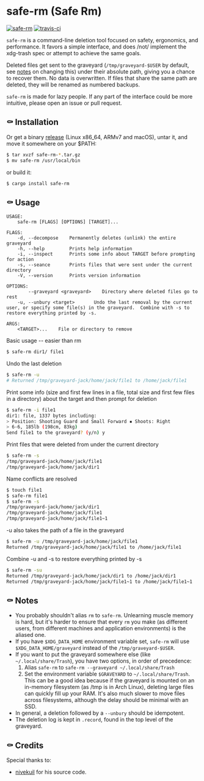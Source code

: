 # safe-rm (Safe Rm)

[![safe-rm](https://img.shields.io/crates/v/safe-rm.svg)](https://crates.io/crates/safe-rm)
[![travis-ci](https://travis-ci.com/alongwy/safe-rm.svg?branch=master)](https://travis-ci.com/alongwy/safe-rm)

`safe-rm` is a command-line deletion tool focused on safety, ergonomics, and performance.  It favors a simple interface, and does /not/ implement the xdg-trash spec or attempt to achieve the same goals.

Deleted files get sent to the graveyard (`/tmp/graveyard-$USER` by default, see [notes](https://github.com/alongwy/safe-rm#-notes) on changing this) under their absolute path, giving you a chance to recover them.  No data is overwritten.  If files that share the same path are deleted, they will be renamed as numbered backups.

`safe-rm` is made for lazy people.  If any part of the interface could be more intuitive, please open an issue or pull request.

## ⚰ Installation
Or get a binary [release](https://github.com/alongwy/safe-rm/releases) (Linux x86_64, ARMv7 and macOS), untar it, and move it somewhere on your $PATH:
```bash
$ tar xvzf safe-rm-*.tar.gz
$ mv safe-rm /usr/local/bin
```

or build it:
```bash
$ cargo install safe-rm
```

## ⚰ Usage
```
USAGE:
    safe-rm [FLAGS] [OPTIONS] [TARGET]...

FLAGS:
    -d, --decompose    Permanently deletes (unlink) the entire graveyard
    -h, --help         Prints help information
    -i, --inspect      Prints some info about TARGET before prompting for action
    -s, --seance       Prints files that were sent under the current directory
    -V, --version      Prints version information

OPTIONS:
        --graveyard <graveyard>    Directory where deleted files go to rest
    -u, --unbury <target>       Undo the last removal by the current user, or specify some file(s) in the graveyard.  Combine with -s to restore everything printed by -s.

ARGS:
    <TARGET>...    File or directory to remove
```
Basic usage -- easier than rm
```bash
$ safe-rm dir1/ file1
```
Undo the last deletion
```bash
$ safe-rm -u
# Returned /tmp/graveyard-jack/home/jack/file1 to /home/jack/file1
```

Print some info (size and first few lines in a file, total size and first few files in a directory) about the target and then prompt for deletion
```bash
$ safe-rm -i file1
dir1: file, 1337 bytes including:
> Position: Shooting Guard and Small Forward ▪ Shoots: Right
> 6-6, 185lb (198cm, 83kg)
Send file1 to the graveyard? (y/n) y
```
Print files that were deleted from under the current directory
```bash
$ safe-rm -s
/tmp/graveyard-jack/home/jack/file1
/tmp/graveyard-jack/home/jack/dir1
```
Name conflicts are resolved
```bash
$ touch file1
$ safe-rm file1
$ safe-rm -s
/tmp/graveyard-jack/home/jack/dir1
/tmp/graveyard-jack/home/jack/file1
/tmp/graveyard-jack/home/jack/file1~1
```
-u also takes the path of a file in the graveyard
```bash
$ safe-rm -u /tmp/graveyard-jack/home/jack/file1
Returned /tmp/graveyard-jack/home/jack/file1 to /home/jack/file1
```
Combine -u and -s to restore everything printed by -s
```bash
$ safe-rm -su
Returned /tmp/graveyard-jack/home/jack/dir1 to /home/jack/dir1
Returned /tmp/graveyard-jack/home/jack/file1~1 to /home/jack/file1~1
```
## ⚰ Notes
- You probably shouldn't alias `rm` to `safe-rm`.  Unlearning muscle memory is hard, but it's harder to ensure that every `rm` you make (as different users, from different machines and application environments) is the aliased one.
- If you have `$XDG_DATA_HOME` environment variable set, `safe-rm` will use `$XDG_DATA_HOME/graveyard` instead of the `/tmp/graveyard-$USER`.
- If you want to put the graveyard somewhere else (like `~/.local/share/Trash`), you have two options, in order of precedence:
  1. Alias `safe-rm` to `safe-rm --graveyard ~/.local/share/Trash`
  2. Set the environment variable `$GRAVEYARD` to `~/.local/share/Trash`.
  This can be a good idea because if the graveyard is mounted on an in-memory filesystem (as /tmp is in Arch Linux), deleting large files can quickly fill up your RAM.  It's also much slower to move files across filesystems, although the delay should be minimal with an SSD.
- In general, a deletion followed by a `--unbury` should be idempotent.
- The deletion log is kept in `.record`, found in the top level of the graveyard.

## ⚰ Credits
Special thanks to:
+ [nivekuil](https://github.com/nivekuil/rip) for his source code.